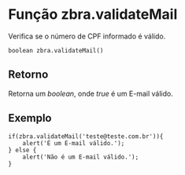# Função zbra.validateMail

Verifica se o número de CPF informado é válido.

    boolean zbra.validateMail()

## Retorno
Retorna um _boolean_, onde _true_ é um E-mail válido.

## Exemplo

    if(zbra.validateMail('teste@teste.com.br')){
        alert('É um E-mail válido.');
    } else {
        alert('Não é um E-mail válido.');
    }
